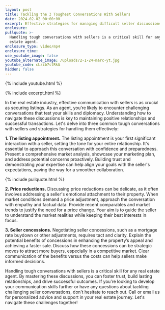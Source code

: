 ```yaml
---
layout: post
title: Tackling the 3 Toughest Conversations With Sellers
date: 2024-02-02 00:00:00
excerpt: Effective strategies for managing difficult seller discussions.
enclosure:
pullquote: >-
  Handling tough conversations with sellers is a critical skill for any real
  estate agent.
enclosure_type: video/mp4
enclosure_time:
use_youtube_image: false
youtube_alternate_image: /uploads/2-1-24-marc-yt.jpg
youtube_code: cLzib7stRkA
hidden: false
---
```

{% include youtube.html %}

{% include excerpt.html %}

In the real estate industry, effective communication with sellers is as crucial as securing listings. As an agent, you're likely to encounter challenging conversations that test your skills and diplomacy. Understanding how to navigate these discussions is key to maintaining positive relationships and successful transactions. Let's delve into three common tough conversations with sellers and strategies for handling them effectively:

**1\. The listing appointment.** The listing appointment is your first significant interaction with a seller, setting the tone for your entire relationship. It's essential to approach this conversation with confidence and preparedness. Present a comprehensive market analysis, showcase your marketing plan, and address potential concerns proactively. Building trust and demonstrating your expertise can help align your goals with the seller's expectations, paving the way for a smoother collaboration.

{% include pullquote.html %}

**2\. Price reductions.** Discussing price reductions can be delicate, as it often involves addressing a seller's emotional attachment to their property. When market conditions demand a price adjustment, approach the conversation with empathy and factual data. Provide recent comparables and market trends to justify the need for a price change. Your aim is to guide the seller to understand the market realities while keeping their best interests in focus.

**3\. Seller concessions.** Negotiating seller concessions, such as a mortgage rate buydown or other adjustments, requires tact and clarity. Explain the potential benefits of concessions in enhancing the property’s appeal and achieving a faster sale. Discuss how these concessions can be strategic moves to attract more buyers, especially in a competitive market. Clear communication of the benefits versus the costs can help sellers make informed decisions.

Handling tough conversations with sellers is a critical skill for any real estate agent. By mastering these discussions, you can foster trust, build lasting relationships, and drive successful outcomes. If you're looking to develop your communication skills further or have any questions about tackling challenging seller conversations, don't hesitate to reach out. Call or email us for personalized advice and support in your real estate journey. Let's navigate these challenges together!